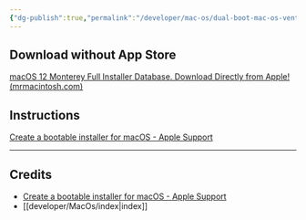 ```yaml
---
{"dg-publish":true,"permalink":"/developer/mac-os/dual-boot-mac-os-ventura-and-mac-os-monterey/","dgPassFrontmatter":true}
---
```



## Download without App Store
[macOS 12 Monterey Full Installer Database. Download Directly from Apple! (mrmacintosh.com) ](https://mrmacintosh.com/macos-12-monterey-full-installer-database-download-directly-from-apple/)

## Instructions
[Create a bootable installer for macOS - Apple Support](https://support.apple.com/en-us/HT201372)

---
## Credits
- [Create a bootable installer for macOS - Apple Support](https://support.apple.com/en-us/HT201372)
- [[developer/MacOs/index\|index]]